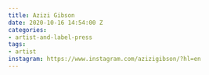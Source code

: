 ```yaml
---
title: Azizi Gibson
date: 2020-10-16 14:54:00 Z
categories:
- artist-and-label-press
tags:
- artist
instagram: https://www.instagram.com/azizigibson/?hl=en
---
```


